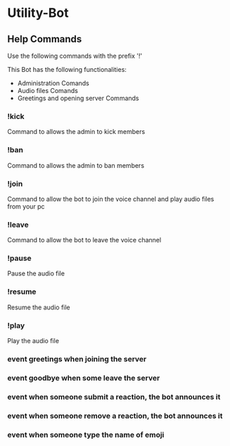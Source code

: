 # Utility-Bot

## Help Commands
Use the following commands with the prefix '!'

This Bot has the following functionalities:
- Administration Comands
- Audio files Comands
- Greetings and opening server Commands


### !kick
Command to allows the admin to kick members
### !ban
Command to allows the admin to ban members
### !join
Command to allow the bot to join the voice channel and play audio files from your pc
### !leave
Command to allow the bot to leave the voice channel
### !pause
Pause the audio file 
### !resume
Resume the audio file 
### !play
Play the audio file 

### event greetings when joining the server 

### event goodbye when some leave the server  

### event when someone submit a reaction, the bot announces it

### event when someone remove a reaction, the bot announces it

### event when someone type the name of emoji
